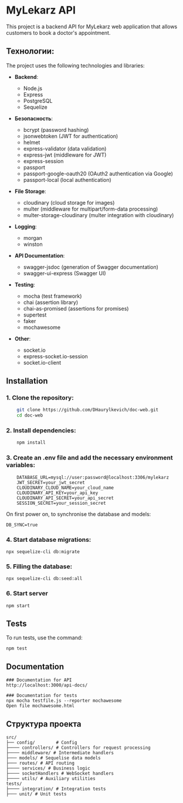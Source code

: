 # MyLekarz API

This project is a backend API for MyLekarz web application that allows customers to book a doctor's appointment.

## Технологии:

The project uses the following technologies and libraries:

- **Backend**:

  - Node.js
  - Express
  - PostgreSQL
  - Sequelize

- **Безопасность**:

  - bcrypt (password hashing)
  - jsonwebtoken (JWT for authentication)
  - helmet
  - express-validator (data validation)
  - express-jwt (middleware for JWT)
  - express-session
  - passport
  - passport-google-oauth20 (OAuth2 authentication via Google)
  - passport-local (local authentication)

- **File Storage**:

  - cloudinary (cloud storage for images)
  - multer (middleware for multipart/form-data processing)
  - multer-storage-cloudinary (multer integration with cloudinary)

- **Logging**:

  - morgan
  - winston

- **API Documentation**:

  - swagger-jsdoc (generation of Swagger documentation)
  - swagger-ui-express (Swagger UI)

- **Testing**:

  - mocha (test framework)
  - chai (assertion library)
  - chai-as-promised (assertions for promises)
  - supertest
  - faker
  - mochawesome

- **Other**:
  - socket.io
  - express-socket.io-session
  - socket.io-client

## Installation

### 1. Clone the repository:

```bash
    git clone https://github.com/DHaurylkevich/doc-web.git
    cd doc-web
```

### 2. Install dependencies:

```bash
    npm install
```

### 3. Create an .env file and add the necessary environment variables:

```
    DATABASE_URL=mysql://user:password@localhost:3306/mylekarz
    JWT_SECRET=your_jwt_secret
    CLOUDINARY_CLOUD_NAME=your_cloud_name
    CLOUDINARY_API_KEY=your_api_key
    CLOUDINARY_API_SECRET=your_api_secret
    SESSION_SECRET=your_session_secret
```

On first power on, to synchronise the database and models:

```
DB_SYNC=true
```

### 4. Start database migrations:

    npx sequelize-cli db:migrate

### 5. Filling the database:

    npx sequelize-cli db:seed:all

### 6. Start server

    npm start

## Tests

To run tests, use the command:

    npm test

## Documentation

    ### Documentation for API
    http://localhost:3000/api-docs/

    ### Documentation for tests
    npx mocha testfile.js --reporter mochawesome
    Open file mochawesome.html

## Структура проекта

    src/
    ├── config/        # Config
    ├──── controllers/ # Controllers for request processing
    ├──── middleware/ # Intermediate handlers
    ├─── models/ # Sequelise data models
    ├─── routes/ # API routing
    ├──── services/ # Business logic
    ├──── socketHandlers # WebSocket handlers
    ├──── utils/ # Auxiliary utilities
    tests/
    ├──── integration/ # Integration tests
    ├─── unit/ # Unit tests
